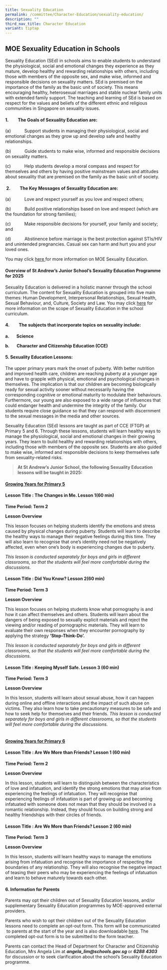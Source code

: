 ```yaml
---
title: Sexuality Education
permalink: /committee/Character-Education/sexuality-education/
description: ""
third_nav_title: Character Education
variant: tiptap
---
```

<p></p>
<h2><strong>MOE Sexuality Education in Schools</strong></h2>
<p></p>
<p>Sexuality Education (SEd) in schools aims to enable students to understand
the physiological, social and emotional changes they experience as they
mature, develop healthy and rewarding relationships with others, including
those with members of the opposite sex, and make wise, informed and responsible
decisions on sexuality matters. SEd is premised on the importance of the
family as the basic unit of society. This means encouraging healthy, heterosexual
marriages and stable nuclear family units with extended family support.
The teaching and learning of SEd is based on respect for the values and
beliefs of the different ethnic and religious communities in Singapore
on sexuality issues.</p>
<p></p>
<h4><strong>1.&nbsp;&nbsp;&nbsp;&nbsp;&nbsp;&nbsp;&nbsp;&nbsp; The Goals of Sexuality Education are:</strong></h4>
<p>(a)&nbsp;&nbsp;&nbsp;&nbsp;&nbsp;&nbsp;&nbsp;&nbsp;&nbsp;&nbsp; Support
students in managing their physiological, social and emotional changes
as they grow up and develop safe and healthy relationships.&nbsp;</p>
<p>(b)&nbsp;&nbsp;&nbsp;&nbsp;&nbsp;&nbsp;&nbsp;&nbsp;&nbsp;&nbsp; Guide
students to make wise, informed and responsible decisions on sexuality
matters.&nbsp;</p>
<p>(c)&nbsp;&nbsp;&nbsp;&nbsp;&nbsp;&nbsp;&nbsp;&nbsp;&nbsp;&nbsp; Help students
develop a moral compass and respect for themselves and others by having
positive mainstream values and attitudes about sexuality that are premised
on the family as the basic unit of society.&nbsp;</p>
<h4><strong>&nbsp;2.&nbsp;&nbsp;&nbsp;&nbsp;&nbsp;&nbsp;&nbsp;&nbsp; The Key Messages of Sexuality Education are:&nbsp;</strong></h4>
<p>(a)&nbsp;&nbsp;&nbsp;&nbsp;&nbsp;&nbsp;&nbsp;&nbsp;&nbsp;&nbsp; Love and
respect yourself as you love and respect others;</p>
<p>(b)&nbsp;&nbsp;&nbsp;&nbsp;&nbsp;&nbsp;&nbsp;&nbsp;&nbsp;&nbsp; Build
positive relationships based on love and respect (which are the foundation
for strong families);</p>
<p>(c)&nbsp;&nbsp;&nbsp;&nbsp;&nbsp;&nbsp;&nbsp;&nbsp;&nbsp;&nbsp; Make responsible
decisions for yourself, your family and society; and</p>
<p>(d)&nbsp;&nbsp;&nbsp;&nbsp;&nbsp;&nbsp;&nbsp;&nbsp;&nbsp;&nbsp; Abstinence
before marriage is the best protection against STIs/HIV and unintended
pregnancies. Casual sex can harm and hurt you and your loved ones.</p>
<p></p>
<p>You may click <a href="https://go.gov.sg/moe-sexuality-education" rel="noopener nofollow" target="_blank">here </a>for
more information on MOE Sexuality Education.</p>
<p></p>
<h4><strong>Overview of St Andrew’s Junior School’s Sexuality Education Programme for 2025</strong></h4>
<p>Sexuality Education is delivered in a holistic manner through the school
curriculum. The content for Sexuality Education is grouped into five main
themes: Human Development, Interpersonal Relationships, Sexual Health,
Sexual Behaviour, and, Culture, Society and Law. You may click <a href="https://www.moe.gov.sg/education-in-sg/our-programmes/sexuality-education/scope-and-teaching-approach" rel="noopener nofollow" target="_blank">here</a> for
more information on the scope of Sexuality Education in the school curriculum.</p>
<h4><strong>4.&nbsp;&nbsp;&nbsp;&nbsp;&nbsp;&nbsp;&nbsp;&nbsp; The subjects that incorporate topics on sexuality include:</strong></h4>
<p><strong>a.&nbsp;&nbsp;&nbsp;&nbsp;&nbsp;&nbsp; Science</strong>
</p>
<p><strong>b.&nbsp;&nbsp;&nbsp;&nbsp;&nbsp;&nbsp; Character and Citizenship Education (CCE)</strong>
</p>
<h4><strong>5. Sexuality Education Lessons</strong>:</h4>
<p>The upper primary years mark the onset of puberty. With better nutrition
and improved health care, children are reaching puberty at a younger age
and have to grapple with physical, emotional and psychological changes
in themselves. The implication is that our children are becoming biologically
ready for sexual activity sooner without necessarily having the corresponding
cognitive or emotional maturity to modulate their behaviours. Furthermore,
our young are also exposed to a wide range of influences that could endanger
health and undermine the integrity of the family. Our students require
close guidance so that they can respond with discernment to the sexual
messages in the media and other sources.</p>
<p></p>
<p>Sexuality Education (SEd) lessons are taught as part of CCE (FTGP) at
Primary 5 and 6. Through these lessons, students will learn healthy ways
to manage the physiological, social and emotional changes in their growing
years. They learn to build healthy and rewarding relationships with others,
including those with members of the opposite sex. Students are also guided
to make wise, informed and responsible decisions to keep themselves safe
from sexuality-related risks.</p>
<p></p>
<blockquote>
<p><strong>At St Andrew’s Junior School, the following Sexuality Education lessons will be taught in 2025:</strong>
</p>
<p></p>
</blockquote>
<h4><strong><u>Growing Years for Primary 5</u></strong></h4>
<h4><strong>Lesson Title&nbsp;: The Changes in Me. Lesson 1(60 min)</strong></h4>
<p><strong>Time Period: Term 2</strong>
</p>
<p><strong>Lesson Overview</strong>
</p>
<p>This lesson focuses on helping students identify the emotions and stress
caused by physical changes during puberty. Students will learn to describe
the healthy ways to manage their negative feelings during this time. They
will also learn to recognise that one’s identity need not be negatively
affected, even when one’s body is experiencing changes due to puberty.</p>
<p><em>This lesson is conducted separately for boys and girls in different classrooms, so that the students will feel more comfortable during the discussions.</em>
</p>
<h4><strong>Lesson Title&nbsp;: Did You Know? Lesson 2(60 min)</strong></h4>
<p><strong>Time Period: Term 3</strong>
</p>
<p><strong>Lesson Overview</strong>
</p>
<p>This lesson focuses on helping students know what pornography is and how
it can affect themselves and others. Students will learn about the dangers
of being exposed to sexually explicit materials and reject the viewing
and/or reading of pornographic materials. They will learn to evaluate their
own responses when they encounter pornography by applying the strategy <strong>‘Stop-Think-Do’.</strong>
</p>
<p><em>This lesson is conducted separately for boys and girls in different classrooms, so that the students will feel more comfortable during the discussions.</em>
</p>
<h4><strong>Lesson Title&nbsp;: Keeping Myself Safe. Lesson 3 (60 min)</strong></h4>
<p><strong>Time Period: Term 3</strong>
</p>
<p><strong>Lesson Overview</strong>
</p>
<p>In this lesson, students will learn about sexual abuse, how it can happen
during online and offline interactions and the impact of such abuse on
victims. They also learn how to take precautionary measures to be safe
and how to seek help for themselves and their friends. <em>This lesson is conducted separately for boys and girls in different classrooms, so that the students will feel more comfortable during the discussions.</em>
</p>
<h4><strong><br><u>Growing Years for Primary 6</u></strong></h4>
<h4><strong>Lesson Title&nbsp;: Are We More than Friends? Lesson 1 (60 min)</strong></h4>
<p><strong>Time Period: Term 2</strong>
</p>
<p><strong>Lesson Overview</strong>
</p>
<p>In this lesson, students will learn to distinguish between the characteristics
of love and infatuation, and identify the strong emotions that may arise
from experiencing the feelings of infatuation. They will recognise that
experiencing feelings of infatuation is part of growing up and becoming
infatuated with someone does not mean that they should be involved in a
romantic relationship. Instead, they should focus on building strong and
healthy friendships with their circles of friends.</p>
<h4><strong>Lesson Title&nbsp;: Are We More than Friends? Lesson 2 (60 min)</strong></h4>
<p><strong>Time Period: Term 3</strong>
</p>
<p><strong>Lesson Overview</strong>
</p>
<p>In this lesson, students will learn healthy ways to manage the emotions
arising from infatuation and recognise the importance of respecting the
boundaries of any relationship. They will also recognise the negative impact
of teasing their peers who may be experiencing the feelings of infatuation
and learn to behave maturely towards each other.</p>
<p></p>
<h4><strong>6. Information for Parents</strong></h4>
<p>Parents may opt their children out of Sexuality Education lessons, and/or
supplementary Sexuality Education programmes by MOE-approved external providers.</p>
<p>Parents who wish to opt their children out of the Sexuality Education
lessons need to complete an opt-out form. This form will be communicated
&nbsp;to parents at the start of the year and is also downloadable <a href="/files/SEd_Letter_new.pdf" rel="noopener nofollow" target="_blank">here</a>. The
completed opt-out form is to be submitted to the form teacher.</p>
<p>Parents can contact the Head of Department for Character and Citizenship
Education, Mrs Angela Lim at <strong><em><a rel="noopener noreferrer nofollow" target="_blank">angela_lim@schools.gov.sg</a> </em></strong>or <strong><em>6288 4303 </em></strong>for
discussion or to seek clarification about the school’s Sexuality Education
programme.</p>
<p></p>